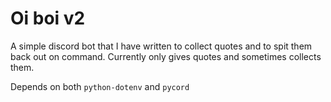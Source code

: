 # Oi boi v2
A simple discord bot that I have written to collect quotes and to spit them back out on command.
Currently only gives quotes and sometimes collects them.

Depends on both ``python-dotenv`` and ``pycord``

